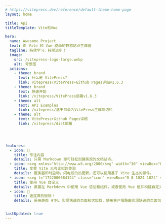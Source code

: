```yaml
---
# https://vitepress.dev/reference/default-theme-home-page
layout: home

title: Api 
titleTemplate: Vite和Vue

hero:
  name: Awesome Project
  text: 由 Vite 和 Vue 驱动的静态站点生成器
  tagline: 持续学习，持续进步！
  image:
    src: /vitepress-logo-large.webp     
    alt: 背景图
  actions:
    - theme: brand
      text: 什么是 VitePress?
      link: vitepress/VitePress+Github Pages详细v1.6.3
    - theme: brand
      text: 快速开始
      link: /vitepress/VitePress部署v1.6.3
    - theme: alt    
      text: API Examples
      link: /vitepress/基于目录为VitePress生成侧边栏
    - theme: alt  
      text: VitePress+Github Pages详细
      link: /vitepress/dist部署

      


features:
  - icon: 📝
    title: 专注内容
    details: 只需 Markdown 即可轻松创建美观的文档站点。
  - icon: <svg xmlns="http://www.w3.org/2000/svg" width="30" viewBox="0 0 256 256.32"><defs><linearGradient id="a" x1="-.828%" x2="57.636%" y1="7.652%" y2="78.411%"><stop offset="0%" stop-color="#41D1FF"/><stop offset="100%" stop-color="#BD34FE"/></linearGradient><linearGradient id="b" x1="43.376%" x2="50.316%" y1="2.242%" y2="89.03%"><stop offset="0%" stop-color="#FFEA83"/><stop offset="8.333%" stop-color="#FFDD35"/><stop offset="100%" stop-color="#FFA800"/></linearGradient></defs><path fill="url(#a)" d="M255.153 37.938 134.897 252.976c-2.483 4.44-8.862 4.466-11.382.048L.875 37.958c-2.746-4.814 1.371-10.646 6.827-9.67l120.385 21.517a6.537 6.537 0 0 0 2.322-.004l117.867-21.483c5.438-.991 9.574 4.796 6.877 9.62Z"/><path fill="url(#b)" d="M185.432.063 96.44 17.501a3.268 3.268 0 0 0-2.634 3.014l-5.474 92.456a3.268 3.268 0 0 0 3.997 3.378l24.777-5.718c2.318-.535 4.413 1.507 3.936 3.838l-7.361 36.047c-.495 2.426 1.782 4.5 4.151 3.78l15.304-4.649c2.372-.72 4.652 1.36 4.15 3.788l-11.698 56.621c-.732 3.542 3.979 5.473 5.943 2.437l1.313-2.028 72.516-144.72c1.215-2.423-.88-5.186-3.54-4.672l-25.505 4.922c-2.396.462-4.435-1.77-3.759-4.114l16.646-57.705c.677-2.35-1.37-4.583-3.769-4.113Z"/></svg>
    title: 享受 Vite 无可比拟的体验
    details: 服务器即时启动，闪电般的热更新，还可以使用基于 Vite 生态的插件。
  - icon: <svg t="1742006684124" class="icon" viewBox="0 0 1024 1024" version="1.1" xmlns="http://www.w3.org/2000/svg" p-id="8143" width="200" height="200"><path d="M84.05821 959.255884S297.383295 57.691097 928.686032 0c0 0-20.502963 341.480389-201.965972 479.486542 0 0-34.030206 46.096318 73.339335 32.097743 0 0-12.77311 153.512992-201.965972 191.832323 0 0-28.986948 28.986948 55.240168 31.90921 0 0-89.081841 137.534821-312.257775 63.912685 0 0 89.741706-217.425678 165.296305-287.654218A2211.397777 2211.397777 0 0 0 120.727877 943.136313s-15.695372 36.669668-36.669667 16.166704z" fill="#E31637" p-id="8144"></path></svg>
    title: 使用 Vue 自定义
    details: 直接在 Markdown 中使用 Vue 语法和组件，或者使用 Vue 组件构建自定义主题。
  - icon: 🚀
    title: 速度真的很快！
    details: 采用静态 HTML 实现快速的页面初次加载，使用客户端路由实现快速的页面切换导航。


lastUpdated: true
---
```




